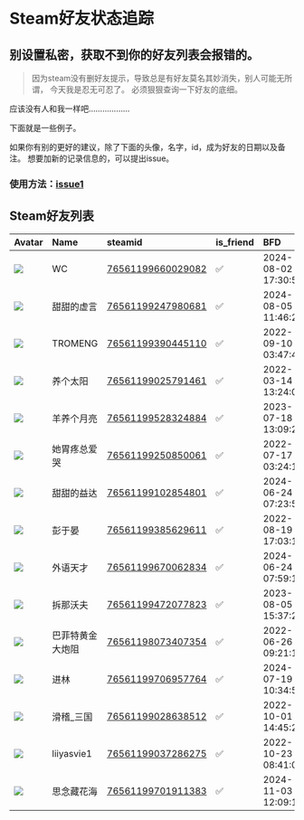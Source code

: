 # Steam好友状态追踪
## 别设置私密，获取不到你的好友列表会报错的。

> 因为steam没有删好友提示，导致总是有好友莫名其妙消失，别人可能无所谓，
> 今天我是忍无可忍了。 必须狠狠查询一下好友的底细。

应该没有人和我一样吧………………

下面就是一些例子。

如果你有别的更好的建议，除了下面的头像，名字，id，成为好友的日期以及备注。 想要加新的记录信息的，可以提出issue。

### 使用方法：[issue1](https://github.com/systemannounce/SteamFriends/issues/1)



## Steam好友列表
| Avatar                                                                            | Name       | steamid                                                                     | is_friend   | BFD                 | removed_time   | Remark   |
|:----------------------------------------------------------------------------------|:-----------|:----------------------------------------------------------------------------|:------------|:--------------------|:---------------|:---------|
| ![](https://avatars.steamstatic.com/6889e542266ff1eca9c32d7f405a723a0e19f756.jpg) | WC         | [76561199660029082](https://steamcommunity.com/profiles/76561199660029082/) | ✅           | 2024-08-02 17:30:55 |                |          |
| ![](https://avatars.steamstatic.com/0476b230ea349abc7753f758bf0a27983d6ed640.jpg) | 甜甜的虚言      | [76561199247980681](https://steamcommunity.com/profiles/76561199247980681/) | ✅           | 2024-08-05 11:46:22 |                |          |
| ![](https://avatars.steamstatic.com/6214d69625044a6ba4e44cba21dc49a8728c2080.jpg) | TROMENG    | [76561199390445110](https://steamcommunity.com/profiles/76561199390445110/) | ✅           | 2022-09-10 03:47:46 |                |          |
| ![](https://avatars.steamstatic.com/be927e6478fa669fdf63133f7466084c68759ef2.jpg) | 养个太阳       | [76561199025791461](https://steamcommunity.com/profiles/76561199025791461/) | ✅           | 2022-03-14 13:24:09 |                |          |
| ![](https://avatars.steamstatic.com/fc796385707a7e45486f5603b04e7357dbeb103c.jpg) | 羊养个月亮      | [76561199528324884](https://steamcommunity.com/profiles/76561199528324884/) | ✅           | 2023-07-18 13:09:28 |                |          |
| ![](https://avatars.steamstatic.com/17c24845171aaf4bbeb4c81dc9225bfbeae188e7.jpg) | 她胃疼总爱哭     | [76561199250850061](https://steamcommunity.com/profiles/76561199250850061/) | ✅           | 2022-07-17 03:24:18 |                |          |
| ![](https://avatars.steamstatic.com/67dccc97027df30c9a35b9ea9a3124922935dfa8.jpg) | 甜甜的益达      | [76561199102854801](https://steamcommunity.com/profiles/76561199102854801/) | ✅           | 2024-06-24 07:23:51 |                |          |
| ![](https://avatars.steamstatic.com/6fa932df5f61ae13cf1df3e72856ef828092a7aa.jpg) | 彭于晏        | [76561199385629611](https://steamcommunity.com/profiles/76561199385629611/) | ✅           | 2022-08-19 17:03:14 |                |          |
| ![](https://avatars.steamstatic.com/c2c51159307ac0e5c3960f0df31732a07cd85cd0.jpg) | 外语天才       | [76561199670062834](https://steamcommunity.com/profiles/76561199670062834/) | ✅           | 2024-06-24 07:59:12 |                |          |
| ![](https://avatars.steamstatic.com/8926cd3a9a39dd19c4adc1a0f4b9a127c6375e36.jpg) | 拆那沃夫       | [76561199472077823](https://steamcommunity.com/profiles/76561199472077823/) | ✅           | 2023-08-05 15:37:21 |                |          |
| ![](https://avatars.steamstatic.com/360236e555049f204b12d3a8685a3b9b9764ebfe.jpg) | 巴菲特黄金大炮阻   | [76561198073407354](https://steamcommunity.com/profiles/76561198073407354/) | ✅           | 2022-06-26 09:21:17 |                |          |
| ![](https://avatars.steamstatic.com/246107f03b1edec7f369a9a385d1b6a2a6522195.jpg) | 进林         | [76561199706957764](https://steamcommunity.com/profiles/76561199706957764/) | ✅           | 2024-07-19 10:34:58 |                |          |
| ![](https://avatars.steamstatic.com/87a87c6df5acd39ef519088a659ed80107e73817.jpg) | 滑稽_三国      | [76561199028638512](https://steamcommunity.com/profiles/76561199028638512/) | ✅           | 2022-10-01 14:45:22 |                |          |
| ![](https://avatars.steamstatic.com/8d5aecf456aa5cefd6afd58d42985e64363ca954.jpg) | liiyasvie1 | [76561199037286275](https://steamcommunity.com/profiles/76561199037286275/) | ✅           | 2022-10-23 08:41:01 |                |          |
| ![](https://avatars.steamstatic.com/bbc6eb26588dbfec2973c45361c3f080da5ad2bf.jpg) | 思念藏花海      | [76561199701911383](https://steamcommunity.com/profiles/76561199701911383/) | ✅           | 2024-11-03 12:09:14 |                |          |